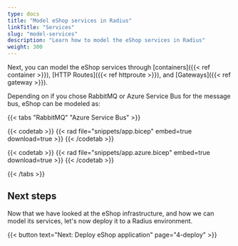 ```yaml
---
type: docs
title: "Model eShop services in Radius"
linkTitle: "Services"
slug: "model-services"
description: "Learn how to model the eShop services in Radius"
weight: 300
---
```


Next, you can model the eShop services through [containers]({{< ref container >}}), [HTTP Routes]({{< ref httproute >}}), and [Gateways]({{< ref gateway >}}).

Depending on if you chose RabbitMQ or Azure Service Bus for the message bus, eShop can be modeled as:

{{< tabs "RabbitMQ" "Azure Service Bus" >}}

{{< codetab >}}
{{< rad file="snippets/app.bicep" embed=true download=true >}}
{{< /codetab >}}

{{< codetab >}}
{{< rad file="snippets/app.azure.bicep" embed=true download=true >}}
{{< /codetab >}}

{{< /tabs >}}

## Next steps

Now that we have looked at the eShop infrastructure, and how we can model its services, let's now deploy it to a Radius environment.

{{< button text="Next: Deploy eShop application" page="4-deploy" >}}
